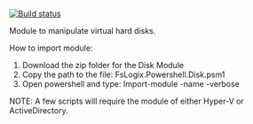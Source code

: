 [![Build status](https://ci.appveyor.com/api/projects/status/3qvdttdt33wgt5mk?svg=true)](https://ci.appveyor.com/project/daniel0226/fslogix-powershell-disk)<br/>

Module to manipulate virtual hard disks.

How to import module: 
1) Download the zip folder for the Disk Module 
2) Copy the path to the file: FsLogix.Powershell.Disk.psm1
3) Open powershell and type: Import-module -name <Path to psm1 file> -verbose

NOTE:
A few scripts will require the module of either Hyper-V or ActiveDirectory.
